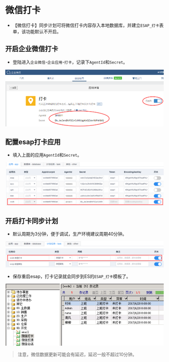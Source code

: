 # 微信打卡
* 【微信打卡】同步计划可将微信打卡内容存入本地数据库，并建立`ESAP_打卡`表单，该功能默认不开启。

## 开启企业微信打卡
* 登陆进入`企业微信`-`企业应用`-`打卡`，记录下`AgentId`和`Secret`。

![](./img/wxdk.png)

## 配置esap打卡应用
* 填入上面的应用`AgentId`和`Secret`。

![](./img/wxdk2.png)

## 开启打卡同步计划
* 默认周期为3分钟，便于调试，生产环境建议周期40分钟。

![](./img/wxdk3.png)

* 保存重启esap，打卡记录就会同步到ES的`ESAP_打卡`模板了。

![](./img/wxdk4.png)

> 注意，微信数据更新可能会有延迟，延迟一般不超过10分钟。
